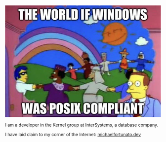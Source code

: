 ![On the important of POSIX compliance](./assets/posix-rules.png)

I am a developer in the Kernel group at InterSystems, a database company.

I have laid claim to my corner of the Internet:
[michaelfortunato.dev](https://michaelfortunato.dev)

<!--
**michaelfortunato/michaelfortunato** is a ✨ _special_ ✨ repository because its `README.md` (this file) appears on your GitHub profile.

### Hi there 👋

Here are some ideas to get you started:

- 🔭 I’m currently working on ...
- 🌱 I’m currently learning ...
- 👯 I’m looking to collaborate on ...
- 🤔 I’m looking for help with ...
- 💬 Ask me about ...
- 📫 How to reach me: ...
- 😄 Pronouns: ...
- ⚡ Fun fact: ...
-->
